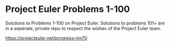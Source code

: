 # Project Euler Problems 1-100
Solutions to Problems 1-100 on Project Euler. Solutions to problems 101+ are in a seperate, private repo to respect the wishes of the Project Euler team.

https://projecteuler.net/progress=tm70

